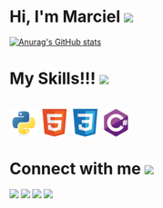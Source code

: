 # Hi, I'm Marciel <img src="https://media.giphy.com/media/BXjqytvu9bKzCUHdzz/giphy.gif" width="30">

[![Anurag's GitHub stats](https://github-readme-stats.vercel.app/api?username=MarcielAbreu&theme=vision-friendly-dark)](https://github.com/MarcielAbreu)

# My Skills!!! <img src="https://media.giphy.com/media/Qo2dupDib32rkTY4hX/giphy.gif" width="120">
<div style="display: inline_block"><br>
  <img align="center" alt="Ma-Python" height="50" width="50" src="https://raw.githubusercontent.com/devicons/devicon/master/icons/python/python-original.svg">
  <img align="center" alt="Ma-HTML" height="50" width="50" src="https://raw.githubusercontent.com/devicons/devicon/master/icons/html5/html5-original.svg">
  <img align="center" alt="Ma-CSS" height="50" width="50" src="https://raw.githubusercontent.com/devicons/devicon/master/icons/css3/css3-original.svg">
  <img align="center" alt="Ma-Csharp" height="50" width="50" src="https://raw.githubusercontent.com/devicons/devicon/master/icons/csharp/csharp-original.svg">
</div>

# Connect with me <img src="https://media.giphy.com/media/LnQjpWaON8nhr21vNW/giphy.gif" width="60">
<a href="https://www.linkedin.com/in/marciel-alencar-de-abreu-81002711a/"><img src="https://img.shields.io/badge/LinkedIn-0077B5?style=for-the-badge&logo=linkedin&logoColor=white"></a>
<a href="https://instagram.com/marciel.png" target="_blank"><img src="https://img.shields.io/badge/-Instagram-%23E4405F?style=for-the-badge&logo=instagram&logoColor=white" target="_blank"></a>
<a href="mailto:marciel.abreu97@gmail.com"><img src="https://img.shields.io/badge/Gmail-D14836?style=for-the-badge&logo=gmail&logoColor=white" target="_blank"></a>
<a href="https://open.spotify.com/user/marciel%2Aalencar%2Ade%2Aabreu?si=2bf05a4d4c174479"><img src="https://img.shields.io/badge/Spotify-1ED760?&style=for-the-badge&logo=spotify&logoColor=white"></a>
<br>
